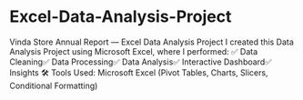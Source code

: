 # Excel-Data-Analysis-Project
Vinda Store Annual Report — Excel Data Analysis Project  I created this Data Analysis Project using Microsoft Excel, where I performed:
✅ Data Cleaning✅ Data Processing✅ Data Analysis✅ Interactive Dashboard✅ Insights
🛠 Tools Used: Microsoft Excel (Pivot Tables, Charts, Slicers, Conditional Formatting) 

